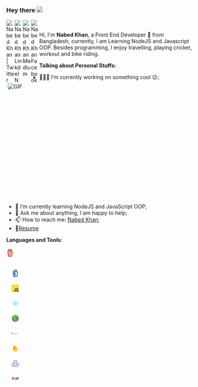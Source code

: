 ### Hey there <img src="https://media.giphy.com/media/hvRJCLFzcasrR4ia7z/giphy.gif" width="25px">
<a href="https://twitter.com/NabedKhan14">
  <img align="left" alt="Nabed Khan | Twitter" width="22px" src="https://cdn.jsdelivr.net/npm/simple-icons@v3/icons/twitter.svg" />
</a>
<a href="https://www.linkedin.com/in/nabedkhan67/">
  <img align="left" alt="Nabed Khan LinkdeIN" width="22px" src="https://cdn.jsdelivr.net/npm/simple-icons@v3/icons/linkedin.svg" />
</a>
<a href="https://nabedkhan.medium.com/">
  <img align="left" alt="Nabed Khan Medium" width="22px" src="https://cdn.jsdelivr.net/npm/simple-icons@v3/icons/medium.svg" />
</a>
<a href="https://www.facebook.com/nabedkhan67">
  <img align="left" alt="Nabed Khan Facebook" width="22px" src="https://cdn.jsdelivr.net/npm/simple-icons@v3/icons/facebook.svg" />
</a>
<br />

Hi, I'm <strong>Nabed Khan</strong>, a Front End Developer 🚀 from Bangladesh, currently, I am Learning NodeJS and Javascript OOP. Besides programming, I enjoy travelling, playing cricket, workout and bike riding.

  <img align="right" alt="GIF" src="https://github.com/abhisheknaiidu/abhisheknaiidu/blob/master/code.gif?raw=true" width="500" height="320" />
  
**Talking about Personal Stuffs:**

- 👨🏽‍💻 I’m currently working on something cool :wink:;
- 🌱 I’m currently learning NodeJS and JavaScript OOP; 
- 💬 Ask me about anything, I am happy to help;
- 📫 How to reach me: [Nabed Khan](https://www.facebook.com/nabedkhan67);
- 📝[Resume](https://drive.google.com/file/d/1YYmagE1OmQEUuGbI4w52zRJO-js_kS91/view?usp=sharing)

**Languages and Tools:**  
<code>
  <img height="20" src="https://raw.githubusercontent.com/github/explore/80688e429a7d4ef2fca1e82350fe8e3517d3494d/topics/html/html.png">
</code>

<code>
  <img height="20" src="https://raw.githubusercontent.com/github/explore/80688e429a7d4ef2fca1e82350fe8e3517d3494d/topics/css/css.png">
</code>

<code>
  <img height="20" src="https://raw.githubusercontent.com/github/explore/80688e429a7d4ef2fca1e82350fe8e3517d3494d/topics/javascript/javascript.png">
</code>
<code>
  <img height="20" src="https://raw.githubusercontent.com/github/explore/80688e429a7d4ef2fca1e82350fe8e3517d3494d/topics/react/react.png">
</code>
<code>
  <img height="20" src="https://raw.githubusercontent.com/github/explore/80688e429a7d4ef2fca1e82350fe8e3517d3494d/topics/nodejs/nodejs.png">
</code>
<code>
  <img height="20" src="https://raw.githubusercontent.com/github/explore/80688e429a7d4ef2fca1e82350fe8e3517d3494d/topics/mongodb/mongodb.png">
</code>
<code>
  <img height="20" src="https://raw.githubusercontent.com/github/explore/80688e429a7d4ef2fca1e82350fe8e3517d3494d/topics/firebase/firebase.png">
</code>
<code>
  <img height="20" src="https://raw.githubusercontent.com/github/explore/80688e429a7d4ef2fca1e82350fe8e3517d3494d/topics/redux/redux.png">
</code>
<code>
  <img height="20" src="https://raw.githubusercontent.com/github/explore/80688e429a7d4ef2fca1e82350fe8e3517d3494d/topics/git/git.png">
</code>



